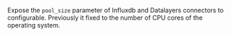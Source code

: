 Expose the `pool_size` parameter of Influxdb and Datalayers connectors to configurable. Previously it fixed to the number of CPU cores of the operating system.
